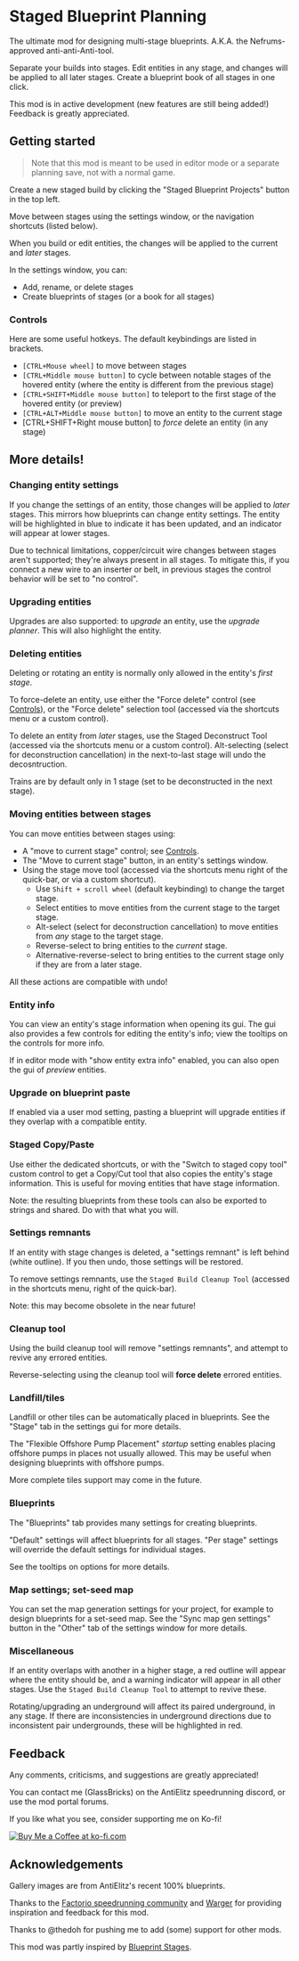 # Staged Blueprint Planning

The ultimate mod for designing multi-stage blueprints. A.K.A. the Nefrums-approved anti-anti-Anti-tool.

Separate your builds into stages. Edit entities in any stage, and changes will be applied to all later stages. Create a blueprint book of all stages in one click.

This mod is in active development (new features are still being added!) Feedback is greatly appreciated.

## Getting started

> Note that this mod is meant to be used in editor mode or a separate planning save, not with a normal game.

Create a new staged build by clicking the "Staged Blueprint Projects" button in the top left.

Move between stages using the settings window, or the navigation shortcuts (listed below).

When you build or edit entities, the changes will be applied to the current and _later_ stages.

In the settings window, you can:

- Add, rename, or delete stages
- Create blueprints of stages (or a book for all stages)

### Controls

Here are some useful hotkeys. The default keybindings are listed in brackets.

- `[CTRL+Mouse wheel]` to move between stages
- `[CTRL+Middle mouse button]` to cycle between notable stages of the hovered entity (where the entity is different from the previous stage)
- `[CTRL+SHIFT+Middle mouse button]` to teleport to the first stage of the hovered entity (or preview)
- `[CTRL+ALT+Middle mouse button]` to move an entity to the current stage
- [CTRL+SHIFT+Right mouse button] to _force_ delete an entity (in any stage)

## More details!

### Changing entity settings

If you change the settings of an entity, those changes will be applied to _later_ stages.
This mirrors how blueprints can change entity settings.
The entity will be highlighted in blue to indicate it has been updated, and an indicator will appear at lower stages.

Due to technical limitations, copper/circuit wire changes between stages aren't supported; they're always present in all stages.
To mitigate this, if you connect a new wire to an inserter or belt, in previous stages the control behavior will be set to "no control".

### Upgrading entities

Upgrades are also supported: to _upgrade_ an entity, use the _upgrade planner_. This will also highlight the entity.

### Deleting entities

Deleting or rotating an entity is normally only allowed in the entity's _first stage_.

To force-delete an entity, use either the "Force delete" control (see [Controls](#Controls)), or the "Force delete" selection tool (accessed via the shortcuts menu or a custom control).

To delete an entity from _later_ stages, use the Staged Deconstruct Tool (accessed via the shortcuts menu or a custom control).
Alt-selecting (select for deconstruction cancellation) in the next-to-last stage will undo the decosntruction.

Trains are by default only in 1 stage (set to be deconstructed in the next stage).

### Moving entities between stages

You can move entities between stages using:

- A "move to current stage" control; see [Controls](#Controls).
- The "Move to current stage" button, in an entity's settings window.
- Using the stage move tool (accessed via the shortcuts menu right of the quick-bar, or via a custom shortcut).
    - Use `Shift + scroll wheel` (default keybinding) to change the target stage.
    - Select entities to move entities from the current stage to the target stage.
  - Alt-select (select for deconstruction cancellation) to move entities from _any_ stage to the target stage.
  - Reverse-select to bring entities to the _current_ stage.
  - Alternative-reverse-select to bring entities to the current stage only if they are from a later stage.

All these actions are compatible with undo!

### Entity info

You can view an entity's stage information when opening its gui.
The gui also provides a few controls for editing the entity's info; view the tooltips on the controls for more info.

If in editor mode with "show entity extra info" enabled, you can also open the gui of _preview_ entities.

### Upgrade on blueprint paste

If enabled via a user mod setting, pasting a blueprint will upgrade entities if they overlap with a compatible entity.

### Staged Copy/Paste

Use either the dedicated shortcuts, or with the "Switch to staged copy tool" custom control to get a Copy/Cut tool that also copies the entity's stage information.
This is useful for moving entities that have stage information.

Note: the resulting blueprints from these tools can also be exported to strings and shared. Do with that what you will.

### Settings remnants

If an entity with stage changes is deleted, a "settings remnant" is left behind (white outline).
If you then undo, those settings will be restored.

To remove settings remnants, use the `Staged Build Cleanup Tool` (accessed in the shortcuts menu, right of the quick-bar).

Note: this may become obsolete in the near future!

### Cleanup tool

Using the build cleanup tool will remove "settings remnants", and attempt to revive any errored entities.

Reverse-selecting using the cleanup tool will **force delete** errored entities.

### Landfill/tiles

Landfill or other tiles can be automatically placed in blueprints. See the "Stage" tab in the settings gui for more details.

The "Flexible Offshore Pump Placement" _startup_ setting enables placing offshore pumps in places not usually allowed. This may be useful when designing blueprints with offshore pumps.

More complete tiles support may come in the future.

### Blueprints

The "Blueprints" tab provides many settings for creating blueprints.

"Default" settings will affect blueprints for all stages.
"Per stage" settings will override the default settings for individual stages.

See the tooltips on options for more details.

### Map settings; set-seed map

You can set the map generation settings for your project, for example to design blueprints for a set-seed map.
See the "Sync map gen settings" button in the "Other" tab of the settings window for more details.

### Miscellaneous

If an entity overlaps with another in a higher stage, a red outline will appear where the entity should be, and a warning indicator will appear in all other stages. Use the `Staged Build Cleanup Tool` to attempt to revive these.

Rotating/upgrading an underground will affect its paired underground, in any stage.
If there are inconsistencies in underground directions due to inconsistent pair undergrounds, these will be highlighted in red.

## Feedback

Any comments, criticisms, and suggestions are greatly appreciated!

You can contact me (GlassBricks) on the AntiElitz speedrunning discord, or use the mod portal forums.

If you like what you see, consider supporting me on Ko-fi!

[![Buy Me a Coffee at ko-fi.com](https://storage.ko-fi.com/cdn/kofi2.png?v=3)](https://ko-fi.com/Z8Z1VI6P8)

## Acknowledgements

Gallery images are from AntiElitz's recent 100% blueprints.

Thanks to the [Factorio speedrunning community](https://discord.gg/AntiElitz) and [Warger](https://discord.com/invite/nfkbu6qSCj) for providing inspiration and feedback for this mod.

Thanks to @thedoh for pushing me to add (some) support for other mods.

This mod was partly inspired by [Blueprint Stages](https://mods.factorio.com/mod/blueprint-stages).
